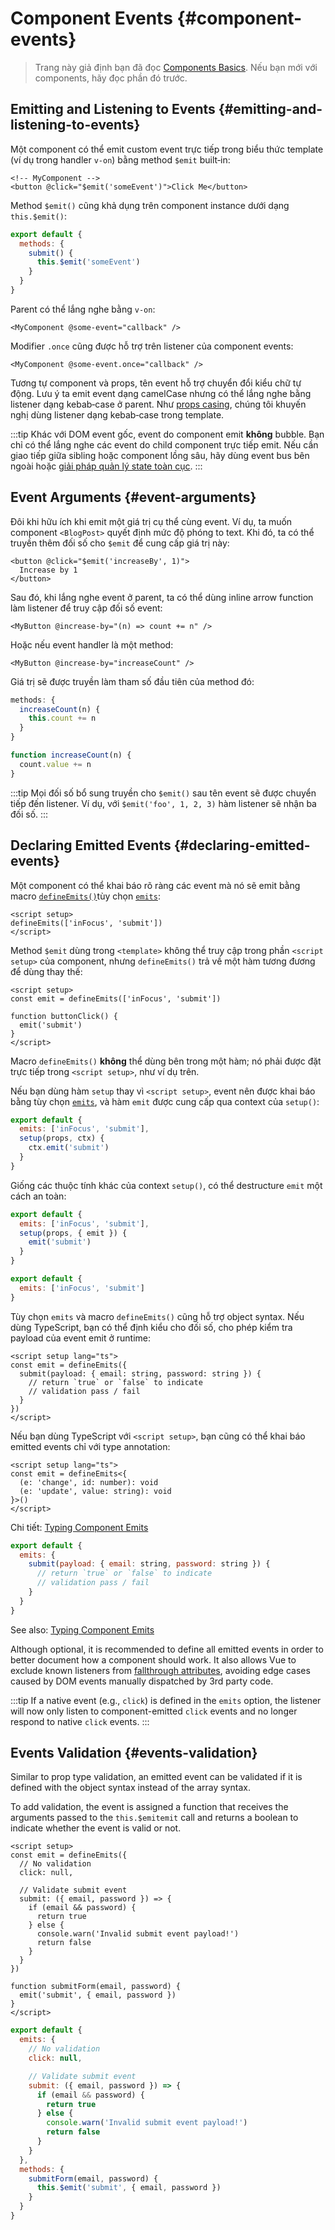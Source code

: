 <script setup>
import { onMounted } from 'vue'

if (typeof window !== 'undefined') {
  const hash = window.location.hash

  // The docs for v-model used to be part of this page. Attempt to redirect outdated links.
  if ([
    '#usage-with-v-model',
    '#v-model-arguments',
    '#multiple-v-model-bindings',
    '#handling-v-model-modifiers'
  ].includes(hash)) {
    onMounted(() => {
      window.location = './v-model.html' + hash
    })
  }
}
</script>

# Component Events {#component-events}

> Trang này giả định bạn đã đọc [Components Basics](/guide/essentials/component-basics). Nếu bạn mới với components, hãy đọc phần đó trước.

<div class="options-api">
  <VueSchoolLink href="https://vueschool.io/lessons/defining-custom-events-emits" title="Free Vue.js Lesson on Defining Custom Events"/>
</div>

## Emitting and Listening to Events {#emitting-and-listening-to-events}

Một component có thể emit custom event trực tiếp trong biểu thức template (ví dụ trong handler `v-on`) bằng method `$emit` built‑in:

```vue-html
<!-- MyComponent -->
<button @click="$emit('someEvent')">Click Me</button>
```

<div class="options-api">

Method `$emit()` cũng khả dụng trên component instance dưới dạng `this.$emit()`:

```js
export default {
  methods: {
    submit() {
      this.$emit('someEvent')
    }
  }
}
```

</div>

Parent có thể lắng nghe bằng `v-on`:

```vue-html
<MyComponent @some-event="callback" />
```

Modifier `.once` cũng được hỗ trợ trên listener của component events:

```vue-html
<MyComponent @some-event.once="callback" />
```

Tương tự component và props, tên event hỗ trợ chuyển đổi kiểu chữ tự động. Lưu ý ta emit event dạng camelCase nhưng có thể lắng nghe bằng listener dạng kebab‑case ở parent. Như [props casing](/guide/components/props#prop-name-casing), chúng tôi khuyến nghị dùng listener dạng kebab‑case trong template.

:::tip
Khác với DOM event gốc, event do component emit **không** bubble. Bạn chỉ có thể lắng nghe các event do child component trực tiếp emit. Nếu cần giao tiếp giữa sibling hoặc component lồng sâu, hãy dùng event bus bên ngoài hoặc [giải pháp quản lý state toàn cục](/guide/scaling-up/state-management).
:::

## Event Arguments {#event-arguments}

Đôi khi hữu ích khi emit một giá trị cụ thể cùng event. Ví dụ, ta muốn component `<BlogPost>` quyết định mức độ phóng to text. Khi đó, ta có thể truyền thêm đối số cho `$emit` để cung cấp giá trị này:

```vue-html
<button @click="$emit('increaseBy', 1)">
  Increase by 1
</button>
```

Sau đó, khi lắng nghe event ở parent, ta có thể dùng inline arrow function làm listener để truy cập đối số event:

```vue-html
<MyButton @increase-by="(n) => count += n" />
```

Hoặc nếu event handler là một method:

```vue-html
<MyButton @increase-by="increaseCount" />
```

Giá trị sẽ được truyền làm tham số đầu tiên của method đó:

<div class="options-api">

```js
methods: {
  increaseCount(n) {
    this.count += n
  }
}
```

</div>
<div class="composition-api">

```js
function increaseCount(n) {
  count.value += n
}
```

</div>

:::tip
Mọi đối số bổ sung truyền cho `$emit()` sau tên event sẽ được chuyển tiếp đến listener. Ví dụ, với `$emit('foo', 1, 2, 3)` hàm listener sẽ nhận ba đối số.
:::

## Declaring Emitted Events {#declaring-emitted-events}

Một component có thể khai báo rõ ràng các event mà nó sẽ emit bằng <span class="composition-api">macro [`defineEmits()`](/api/sfc-script-setup#defineprops-defineemits)</span><span class="options-api">tùy chọn [`emits`](/api/options-state#emits)</span>:

<div class="composition-api">

```vue
<script setup>
defineEmits(['inFocus', 'submit'])
</script>
```

Method `$emit` dùng trong `<template>` không thể truy cập trong phần `<script setup>` của component, nhưng `defineEmits()` trả về một hàm tương đương để dùng thay thế:

```vue
<script setup>
const emit = defineEmits(['inFocus', 'submit'])

function buttonClick() {
  emit('submit')
}
</script>
```

Macro `defineEmits()` **không** thể dùng bên trong một hàm; nó phải được đặt trực tiếp trong `<script setup>`, như ví dụ trên.

Nếu bạn dùng hàm `setup` thay vì `<script setup>`, event nên được khai báo bằng tùy chọn [`emits`](/api/options-state#emits), và hàm `emit` được cung cấp qua context của `setup()`:

```js
export default {
  emits: ['inFocus', 'submit'],
  setup(props, ctx) {
    ctx.emit('submit')
  }
}
```

Giống các thuộc tính khác của context `setup()`, có thể destructure `emit` một cách an toàn:

```js
export default {
  emits: ['inFocus', 'submit'],
  setup(props, { emit }) {
    emit('submit')
  }
}
```

</div>
<div class="options-api">

```js
export default {
  emits: ['inFocus', 'submit']
}
```

</div>

Tùy chọn `emits` và macro `defineEmits()` cũng hỗ trợ object syntax. Nếu dùng TypeScript, bạn có thể định kiểu cho đối số, cho phép kiểm tra payload của event emit ở runtime:

<div class="composition-api">

```vue
<script setup lang="ts">
const emit = defineEmits({
  submit(payload: { email: string, password: string }) {
    // return `true` or `false` to indicate
    // validation pass / fail
  }
})
</script>
```

Nếu bạn dùng TypeScript với `<script setup>`, bạn cũng có thể khai báo emitted events chỉ với type annotation:

```vue
<script setup lang="ts">
const emit = defineEmits<{
  (e: 'change', id: number): void
  (e: 'update', value: string): void
}>()
</script>
```

Chi tiết: [Typing Component Emits](/guide/typescript/composition-api#typing-component-emits) <sup class="vt-badge ts" />

</div>
<div class="options-api">

```js
export default {
  emits: {
    submit(payload: { email: string, password: string }) {
      // return `true` or `false` to indicate
      // validation pass / fail
    }
  }
}
```

See also: [Typing Component Emits](/guide/typescript/options-api#typing-component-emits) <sup class="vt-badge ts" />

</div>

Although optional, it is recommended to define all emitted events in order to better document how a component should work. It also allows Vue to exclude known listeners from [fallthrough attributes](/guide/components/attrs#v-on-listener-inheritance), avoiding edge cases caused by DOM events manually dispatched by 3rd party code.

:::tip
If a native event (e.g., `click`) is defined in the `emits` option, the listener will now only listen to component-emitted `click` events and no longer respond to native `click` events.
:::

## Events Validation {#events-validation}

Similar to prop type validation, an emitted event can be validated if it is defined with the object syntax instead of the array syntax.

To add validation, the event is assigned a function that receives the arguments passed to the <span class="options-api">`this.$emit`</span><span class="composition-api">`emit`</span> call and returns a boolean to indicate whether the event is valid or not.

<div class="composition-api">

```vue
<script setup>
const emit = defineEmits({
  // No validation
  click: null,

  // Validate submit event
  submit: ({ email, password }) => {
    if (email && password) {
      return true
    } else {
      console.warn('Invalid submit event payload!')
      return false
    }
  }
})

function submitForm(email, password) {
  emit('submit', { email, password })
}
</script>
```

</div>
<div class="options-api">

```js
export default {
  emits: {
    // No validation
    click: null,

    // Validate submit event
    submit: ({ email, password }) => {
      if (email && password) {
        return true
      } else {
        console.warn('Invalid submit event payload!')
        return false
      }
    }
  },
  methods: {
    submitForm(email, password) {
      this.$emit('submit', { email, password })
    }
  }
}
```

</div>
